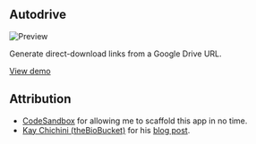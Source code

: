 ## Autodrive

![Preview](https://uploads.codesandbox.io/uploads/user/c7f9b87b-fdfd-4785-9c66-58f9d7ae6a3b/ivgl-preview.PNG)

Generate direct-download links from a Google Drive URL.

[View demo](https://zl33l5km24.codesandbox.io/)

## Attribution
- [CodeSandbox](https://codesandbox.io/) for allowing me to scaffold this app in no time.
- [Kay Chichini (theBioBucket)](http://thebiobucket.blogspot.com/) for his [blog post](http://thebiobucket.blogspot.com/2011/10/how-to-link-to-google-docs-for-download.html).